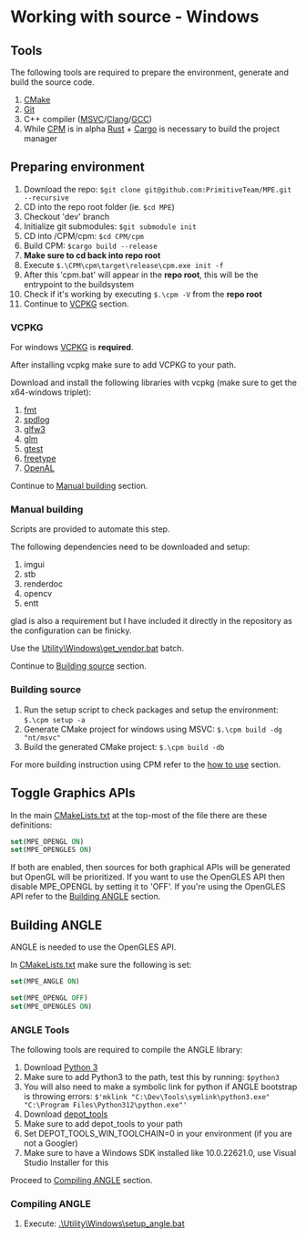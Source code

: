 # Working with source - Windows

## Tools

The following tools are required to prepare the environment, generate and build the source code.

1. [CMake](https://cmake.org/)
2. [Git](https://git-scm.com/)
3. C++ compiler ([MSVC](https://visualstudio.microsoft.com/downloads/)/[Clang](https://clang.llvm.org/)/[GCC](https://gcc.gnu.org/))
4. While [CPM](https://github.com/Durengo/CPM) is in alpha [Rust](https://www.rust-lang.org/) + [Cargo](https://crates.io/) is necessary to build the project manager

## Preparing environment

1. Download the repo: `$git clone git@github.com:PrimitiveTeam/MPE.git --recursive`
2. CD into the repo root folder (ie. `$cd MPE`)
3. Checkout 'dev' branch
4. Initialize git submodules: `$git submodule init`
5. CD into /CPM/cpm: `$cd CPM/cpm`
6. Build CPM: `$cargo build --release`
7. __Make sure to cd back into repo root__
8. Execute `$.\CPM\cpm\target\release\cpm.exe init -f`
9. After this 'cpm.bat' will appear in the __repo root__, this will be the entrypoint to the buildsystem
10. Check if it's working by executing `$.\cpm -V` from the __repo root__
11. Continue to [VCPKG](#vcpkg) section.

### VCPKG

For windows [VCPKG](https://vcpkg.io/) is __required__.

After installing vcpkg make sure to add VCPKG to your path.

Download and install the following libraries with vcpkg (make sure to get the x64-windows triplet):

1. [fmt](https://github.com/fmtlib/fmt)
2. [spdlog](https://github.com/gabime/spdlog)
3. [glfw3](https://github.com/glfw/glfw)
4. [glm](https://github.com/g-truc/glm)
5. [gtest](https://github.com/google/googletest)
6. [freetype](https://freetype.org/)
7. [OpenAL](https://github.com/kcat/openal-soft)

Continue to [Manual building](#manual-building) section.

### Manual building

Scripts are provided to automate this step.

The following dependencies need to be downloaded and setup:

1. imgui
2. stb
3. renderdoc
4. opencv
5. entt

glad is also a requirement but I have included it directly in the repository as the configuration can be finicky.

Use the [Utility\Windows\get_vendor.bat](../../Utility/Windows/get_vendor.bat) batch.

Continue to [Building source](#building-source) section.

### Building source

1. Run the setup script to check packages and setup the environment: `$.\cpm setup -a`
2. Generate CMake project for windows using MSVC: `$.\cpm build -dg "nt/msvc"`
3. Build the generated CMake project: `$.\cpm build -db`

For more building instruction using CPM refer to the [how to use](./../../CPM/README.md#how-to-use) section.

## Toggle Graphics APIs

In the main [CMakeLists.txt](../../CMakeLists.txt) at the top-most of the file there are these definitions:

```CMake
set(MPE_OPENGL ON)
set(MPE_OPENGLES ON)
```

If both are enabled, then sources for both graphical APIs will be generated but OpenGL will be prioritized. If you want to use the OpenGLES API then disable MPE_OPENGL by setting it to 'OFF'.
If you're using the OpenGLES API refer to the [Building ANGLE](#building-angle) section.

## Building ANGLE

ANGLE is needed to use the OpenGLES API.

In [CMakeLists.txt](../../CMakeLists.txt) make sure the following is set:

```CMake
set(MPE_ANGLE ON)

set(MPE_OPENGL OFF)
set(MPE_OPENGLES ON)
```

### ANGLE Tools

The following tools are required to compile the ANGLE library:

1. Download [Python 3](https://www.python.org/downloads/)
2. Make sure to add Python3 to the path, test this by running: `$python3`
3. You will also need to make a symbolic link for python if ANGLE bootstrap is throwing errors: `$'mklink "C:\Dev\Tools\symlink\python3.exe" "C:\Program Files\Python312\python.exe"'`
4. Download [depot_tools](https://commondatastorage.googleapis.com/chrome-infra-docs/flat/depot_tools/docs/html/depot_tools_tutorial.html#_setting_up)
5. Make sure to add depot_tools to your path
6. Set DEPOT_TOOLS_WIN_TOOLCHAIN=0 in your environment (if you are not a Googler)
7. Make sure to have a Windows SDK installed like 10.0.22621.0, use Visual Studio Installer for this

Proceed to [Compiling ANGLE](#compiling-angle) section.

### Compiling ANGLE

1. Execute: [.\Utility\Windows\setup_angle.bat](../../Utility/Windows/setup_angle.ps1)

